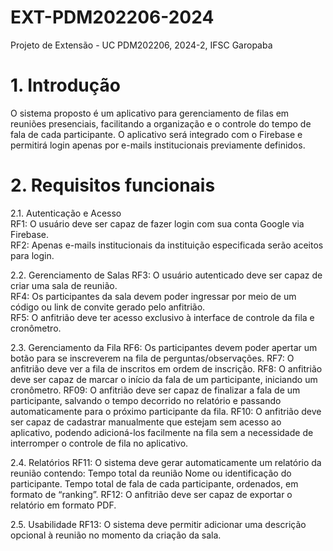 # EXT-PDM202206-2024
Projeto de Extensão - UC PDM202206, 2024-2, IFSC Garopaba

# 1. Introdução
O sistema proposto é um aplicativo para gerenciamento de filas em reuniões presenciais, facilitando a organização e o controle do tempo de fala de cada participante. O aplicativo será integrado com o Firebase e permitirá login apenas por e-mails institucionais previamente definidos.

# 2. Requisitos funcionais
2.1. Autenticação e Acesso  
RF1: O usuário deve ser capaz de fazer login com sua conta Google via Firebase.  
RF2: Apenas e-mails institucionais da instituição especificada serão aceitos para login.

2.2. Gerenciamento de Salas
RF3: O usuário autenticado deve ser capaz de criar uma sala de reunião.  
RF4: Os participantes da sala devem poder ingressar por meio de um código ou link de convite gerado pelo anfitrião.  
RF5: O anfitrião deve ter acesso exclusivo à interface de controle da fila e cronômetro.

2.3. Gerenciamento da Fila
RF6: Os participantes devem poder apertar um botão para se inscreverem na fila de perguntas/observações.
RF7: O anfitrião deve ver a fila de inscritos em ordem de inscrição.
RF8: O anfitrião deve ser capaz de marcar o início da fala de um participante, iniciando um cronômetro.
RF09: O anfitrião deve ser capaz de finalizar a fala de um participante, salvando o tempo decorrido no relatório e passando automaticamente para o próximo participante da fila.
RF10: O anfitrião deve ser capaz de cadastrar manualmente que estejam sem acesso ao aplicativo, podendo adicioná-los facilmente na fila sem a necessidade de interromper o controle de fila no aplicativo.

2.4. Relatórios
RF11: O sistema deve gerar automaticamente um relatório da reunião contendo:
Tempo total da reunião
Nome ou identificação do participante.
Tempo total de fala de cada participante, ordenados, em formato de “ranking”.
RF12: O anfitrião deve ser capaz de exportar o relatório em formato PDF.

2.5. Usabilidade
RF13: O sistema deve permitir adicionar uma descrição opcional à reunião no momento da criação da sala.
